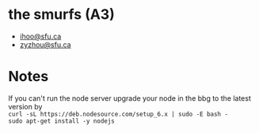 # the smurfs (A3)
- ihoo@sfu.ca
- zyzhou@sfu.ca

# Notes
If you can't run the node server upgrade your node in the bbg to the latest version by <br/>
``curl -sL https://deb.nodesource.com/setup_6.x | sudo -E bash -`` <br/>
``sudo apt-get install -y nodejs``